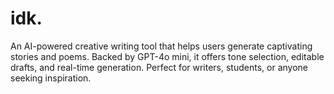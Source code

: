 # idk.

An AI-powered creative writing tool that helps users generate captivating stories and poems.
Backed by GPT-4o mini, it offers tone selection, editable drafts, and real-time generation.
Perfect for writers, students, or anyone seeking inspiration.